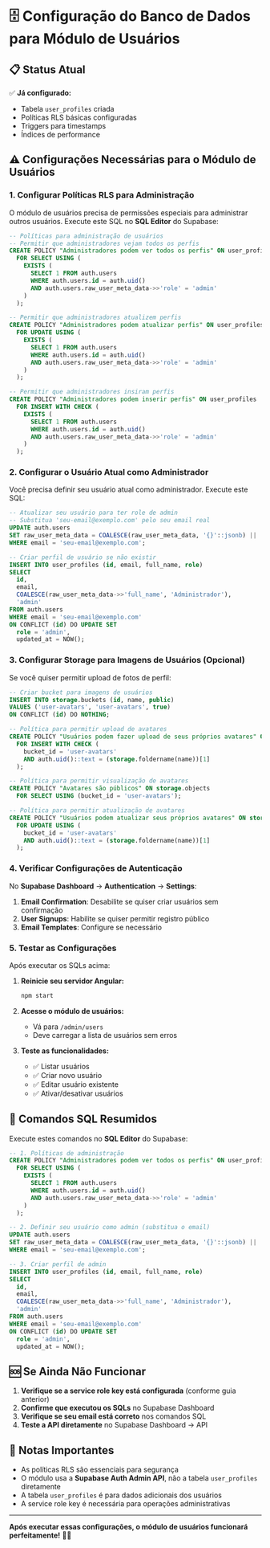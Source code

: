 # 🗄️ Configuração do Banco de Dados para Módulo de Usuários

## 📋 Status Atual

✅ **Já configurado:**

- Tabela `user_profiles` criada
- Políticas RLS básicas configuradas
- Triggers para timestamps
- Índices de performance

## ⚠️ Configurações Necessárias para o Módulo de Usuários

### 1. **Configurar Políticas RLS para Administração**

O módulo de usuários precisa de permissões especiais para administrar outros usuários. Execute este SQL no **SQL Editor** do Supabase:

```sql
-- Políticas para administração de usuários
-- Permitir que administradores vejam todos os perfis
CREATE POLICY "Administradores podem ver todos os perfis" ON user_profiles
  FOR SELECT USING (
    EXISTS (
      SELECT 1 FROM auth.users
      WHERE auth.users.id = auth.uid()
      AND auth.users.raw_user_meta_data->>'role' = 'admin'
    )
  );

-- Permitir que administradores atualizem perfis
CREATE POLICY "Administradores podem atualizar perfis" ON user_profiles
  FOR UPDATE USING (
    EXISTS (
      SELECT 1 FROM auth.users
      WHERE auth.users.id = auth.uid()
      AND auth.users.raw_user_meta_data->>'role' = 'admin'
    )
  );

-- Permitir que administradores insiram perfis
CREATE POLICY "Administradores podem inserir perfis" ON user_profiles
  FOR INSERT WITH CHECK (
    EXISTS (
      SELECT 1 FROM auth.users
      WHERE auth.users.id = auth.uid()
      AND auth.users.raw_user_meta_data->>'role' = 'admin'
    )
  );
```

### 2. **Configurar o Usuário Atual como Administrador**

Você precisa definir seu usuário atual como administrador. Execute este SQL:

```sql
-- Atualizar seu usuário para ter role de admin
-- Substitua 'seu-email@exemplo.com' pelo seu email real
UPDATE auth.users
SET raw_user_meta_data = COALESCE(raw_user_meta_data, '{}'::jsonb) || '{"role": "admin"}'::jsonb
WHERE email = 'seu-email@exemplo.com';

-- Criar perfil de usuário se não existir
INSERT INTO user_profiles (id, email, full_name, role)
SELECT
  id,
  email,
  COALESCE(raw_user_meta_data->>'full_name', 'Administrador'),
  'admin'
FROM auth.users
WHERE email = 'seu-email@exemplo.com'
ON CONFLICT (id) DO UPDATE SET
  role = 'admin',
  updated_at = NOW();
```

### 3. **Configurar Storage para Imagens de Usuários (Opcional)**

Se você quiser permitir upload de fotos de perfil:

```sql
-- Criar bucket para imagens de usuários
INSERT INTO storage.buckets (id, name, public)
VALUES ('user-avatars', 'user-avatars', true)
ON CONFLICT (id) DO NOTHING;

-- Política para permitir upload de avatares
CREATE POLICY "Usuários podem fazer upload de seus próprios avatares" ON storage.objects
  FOR INSERT WITH CHECK (
    bucket_id = 'user-avatars'
    AND auth.uid()::text = (storage.foldername(name))[1]
  );

-- Política para permitir visualização de avatares
CREATE POLICY "Avatares são públicos" ON storage.objects
  FOR SELECT USING (bucket_id = 'user-avatars');

-- Política para permitir atualização de avatares
CREATE POLICY "Usuários podem atualizar seus próprios avatares" ON storage.objects
  FOR UPDATE USING (
    bucket_id = 'user-avatars'
    AND auth.uid()::text = (storage.foldername(name))[1]
  );
```

### 4. **Verificar Configurações de Autenticação**

No **Supabase Dashboard** → **Authentication** → **Settings**:

1. **Email Confirmation**: Desabilite se quiser criar usuários sem confirmação
2. **User Signups**: Habilite se quiser permitir registro público
3. **Email Templates**: Configure se necessário

### 5. **Testar as Configurações**

Após executar os SQLs acima:

1. **Reinicie seu servidor Angular:**

   ```bash
   npm start
   ```

2. **Acesse o módulo de usuários:**

   - Vá para `/admin/users`
   - Deve carregar a lista de usuários sem erros

3. **Teste as funcionalidades:**
   - ✅ Listar usuários
   - ✅ Criar novo usuário
   - ✅ Editar usuário existente
   - ✅ Ativar/desativar usuários

## 🔧 Comandos SQL Resumidos

Execute estes comandos no **SQL Editor** do Supabase:

```sql
-- 1. Políticas de administração
CREATE POLICY "Administradores podem ver todos os perfis" ON user_profiles
  FOR SELECT USING (
    EXISTS (
      SELECT 1 FROM auth.users
      WHERE auth.users.id = auth.uid()
      AND auth.users.raw_user_meta_data->>'role' = 'admin'
    )
  );

-- 2. Definir seu usuário como admin (substitua o email)
UPDATE auth.users
SET raw_user_meta_data = COALESCE(raw_user_meta_data, '{}'::jsonb) || '{"role": "admin"}'::jsonb
WHERE email = 'seu-email@exemplo.com';

-- 3. Criar perfil de admin
INSERT INTO user_profiles (id, email, full_name, role)
SELECT
  id,
  email,
  COALESCE(raw_user_meta_data->>'full_name', 'Administrador'),
  'admin'
FROM auth.users
WHERE email = 'seu-email@exemplo.com'
ON CONFLICT (id) DO UPDATE SET
  role = 'admin',
  updated_at = NOW();
```

## 🆘 Se Ainda Não Funcionar

1. **Verifique se a service role key está configurada** (conforme guia anterior)
2. **Confirme que executou os SQLs** no Supabase Dashboard
3. **Verifique se seu email está correto** nos comandos SQL
4. **Teste a API diretamente** no Supabase Dashboard → API

## 📝 Notas Importantes

- As políticas RLS são essenciais para segurança
- O módulo usa a **Supabase Auth Admin API**, não a tabela `user_profiles` diretamente
- A tabela `user_profiles` é para dados adicionais dos usuários
- A service role key é necessária para operações administrativas

---

**Após executar essas configurações, o módulo de usuários funcionará perfeitamente!** 🚀✨
